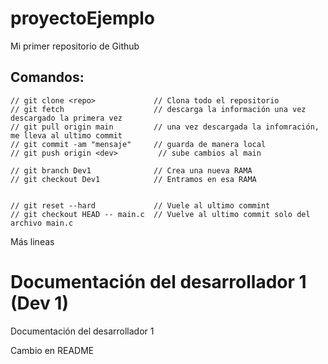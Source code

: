 # proyectoEjemplo
Mi primer repositorio de Github

## Comandos:
    // git clone <repo>             // Clona todo el repositorio
    // git fetch                    // descarga la información una vez descargado la primera vez
    // git pull origin main         // una vez descargada la infomración, me lleva al ultimo commit
    // git commit -am "mensaje"     // guarda de manera local
    // git push origin <dev>         // sube cambios al main

    // git branch Dev1              // Crea una nueva RAMA
    // git checkout Dev1            // Entramos en esa RAMA


    // git reset --hard             // Vuele al ultimo commint
    // git checkout HEAD -- main.c  // Vuelve al ultimo commit solo del archivo main.c
    




Más lineas
 # Documentación del desarrollador 1 (Dev 1)
 Documentación del desarrollador 1

Cambio en README